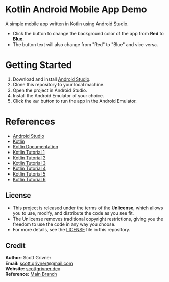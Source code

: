 # Kotlin Android Mobile App Demo

A simple mobile app written in Kotlin using Android Studio.
- Click the button to change the background color of the app from **Red** to **Blue**.
- The button text will also change from "Red" to "Blue" and vice versa.

# Getting Started
1. Download and install [Android Studio](https://developer.android.com/studio).
2. Clone this repository to your local machine.
3. Open the project in Android Studio.
4. Install the Android Emulator of your choice.
5. Click the `Run` button to run the app in the Android Emulator.

# References
- [Android Studio](https://developer.android.com/studio)
- [Kotlin](https://kotlinlang.org/)
- [Kotlin Documentation](https://kotlinlang.org/docs/home.html)
- [Kotlin Tutorial 1](https://www.tutorialspoint.com/kotlin/index.htm)
- [Kotlin Tutorial 2](https://www.javatpoint.com/kotlin-tutorial)
- [Kotlin Tutorial 3](https://www.w3schools.com/kotlin/index.php)
- [Kotlin Tutorial 4](https://www.geeksforgeeks.org/kotlin-programming-language/)
- [Kotlin Tutorial 5](https://www.programiz.com/kotlin-programming)
- [Kotlin Tutorial 6](https://www.tutorialkart.com/kotlin-tutorial/)

## License
- This project is released under the terms of the **Unlicense**, which allows you to use, modify, and distribute the code as you see fit. 
- The Unlicense removes traditional copyright restrictions, giving you the freedom to use the code in any way you choose.
- For more details, see the [LICENSE](LICENSE) file in this repository.

## Credit
**Author:** Scott Grivner <br>
**Email:** scott.grivner@gmail.com <br>
**Website:** [scottgrivner.dev](https://www.scottgriv.dev) <br>
**Reference:** [Main Branch](https://github.com/scottgriv/csharp-nunit_demo_app) <br>
